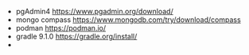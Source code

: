 
 - pgAdmin4 https://www.pgadmin.org/download/
 - mongo compass https://www.mongodb.com/try/download/compass
 - podman https://podman.io/
 - gradle 9.1.0 https://gradle.org/install/
 - 